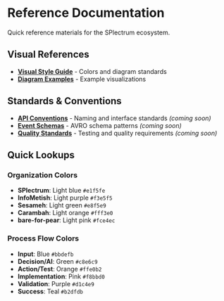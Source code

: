 # Reference Documentation

Quick reference materials for the SPlectrum ecosystem.

## Visual References

- [**Visual Style Guide**](./visual-style-guide.md) - Colors and diagram standards
- [**Diagram Examples**](./diagram-examples.md) - Example visualizations

## Standards & Conventions

- [**API Conventions**](./api-conventions.md) - Naming and interface standards *(coming soon)*
- [**Event Schemas**](./event-schemas.md) - AVRO schema patterns *(coming soon)*
- [**Quality Standards**](./quality-standards.md) - Testing and quality requirements *(coming soon)*

## Quick Lookups

### Organization Colors
- **SPlectrum**: Light blue `#e1f5fe`
- **InfoMetish**: Light purple `#f3e5f5`
- **Sesameh**: Light green `#e8f5e9`
- **Carambah**: Light orange `#fff3e0`
- **bare-for-pear**: Light pink `#fce4ec`

### Process Flow Colors
- **Input**: Blue `#bbdefb`
- **Decision/AI**: Green `#c8e6c9`
- **Action/Test**: Orange `#ffe0b2`
- **Implementation**: Pink `#f8bbd0`
- **Validation**: Purple `#d1c4e9`
- **Success**: Teal `#b2dfdb`